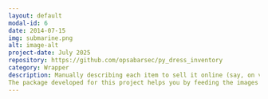 ```yaml
---
layout: default
modal-id: 6
date: 2014-07-15
img: submarine.png
alt: image-alt
project-date: July 2025
repository: https://github.com/opsabarsec/py_dress_inventory
category: Wrapper
description: Manually describing each item to sell it online (say, on vinted.it) can take you a long time.
The package developed for this project helps you by feeding the images to an LLM and generating the description from them.
---
```


